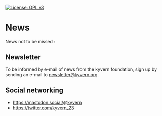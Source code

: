 [![License: GPL v3](https://img.shields.io/badge/License-GPLv3-blue.svg)](https://www.gnu.org/licenses/gpl-3.0)
# News
News not to be missed :

## Newsletter
To be informed by e-mail of news from the kyvern foundation, sign up by sending an e-mail to newsletter@kyvern.org.
## Social networking
- https://mastodon.social/@kyvern
- https://twitter.com/kyvern_23
